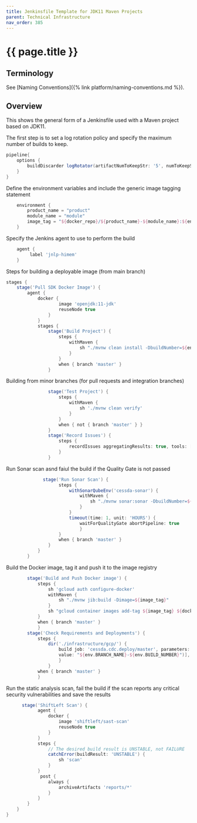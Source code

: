 ```yaml
---
title: Jenkinsfile Template for JDK11 Maven Projects
parent: Technical Infrastructure
nav_order: 385
---
```


# {{ page.title }}

## Terminology

See [Naming Conventions]({% link platform/naming-conventions.md %}).

## Overview

This shows the general form of a Jenkinsfile used with a Maven project based on JDK11.

The first step is to set a log rotation policy and specify the maximum number of builds to keep.

```groovy
pipeline{
    options {
        buildDiscarder logRotator(artifactNumToKeepStr: '5', numToKeepStr: '20')
    }
}
```

Define the environment variables and include the generic image tagging statement

```groovy
    environment {
        product_name = "product"
        module_name = "module"
        image_tag = "${docker_repo}/${product_name}-${module_name}:${env.BRANCH_NAME}-${env.BUILD_NUMBER}"
    }
```

Specify the Jenkins agent to use to perform the build

```groovy
    agent {
         label 'jnlp-himem'
    }
```

Steps for building a deployable image (from main branch)

```groovy
stages {
    stage('Pull SDK Docker Image') {
        agent {
            docker {
                    image 'openjdk:11-jdk'
                    reuseNode true
                }
            }
            stages {
                stage('Build Project') {
                    steps {
                        withMaven {
                            sh "./mvnw clean install -DbuildNumber=${env.BUILD_NUMBER}"
                        }
                    }
                    when { branch 'master' }
                }
```

Building from minor branches (for pull requests and integration branches)

```groovy
                stage('Test Project') {
                    steps {
                        withMaven {
                            sh './mvnw clean verify'
                        }
                    }
                    when { not { branch 'master' } }
                }
                stage('Record Issues') {
                    steps {
                        recordIssues aggregatingResults: true, tools: [errorProne(), java()]
                    }
                }
```

Run Sonar scan asnd faiul the build if the Quality Gate is not passed

```groovy
              stage('Run Sonar Scan') {
                    steps {
                        withSonarQubeEnv('cessda-sonar') {
                            withMaven {
                                sh "./mvnw sonar:sonar -DbuildNumber=${env.BUILD_NUMBER}"
                            }
                        }
                        timeout(time: 1, unit: 'HOURS') {
                            waitForQualityGate abortPipeline: true
                            }
                    }
                    when { branch 'master' }
                }
            }
        }
```

Build the Docker image, tag it and push it to the image registry

```groovy
        stage('Build and Push Docker image') {
            steps {
                sh 'gcloud auth configure-docker'
                withMaven {
                    sh "./mvnw jib:build -Dimage=${image_tag}"
                }
                sh "gcloud container images add-tag ${image_tag} ${docker_repo}/${product_name}-${module_name}:${env.BRANCH_NAME}-latest"
            }
            when { branch 'master' }
            }
        stage('Check Requirements and Deployments') {
            steps {
                dir('./infrastructure/gcp/') {
                    build job: 'cessda.cdc.deploy/master', parameters: [string(name: 'osmh_indexer_image_tag',
                    value: "${env.BRANCH_NAME}-${env.BUILD_NUMBER}")], wait: false
                    }
                }
            when { branch 'master' }
            }
```

Run the static analysis scan, fail the build if the scan reports any critical security vulnerabilities and save the results

```groovy
      stage('ShiftLeft Scan') {
            agent {
                docker {
                    image 'shiftleft/sast-scan'
                    reuseNode true
                }
            }
            steps {
                // The desired build result is UNSTABLE, not FAILURE
                catchError(buildResult: 'UNSTABLE') {
                    sh 'scan'
                }
            }
             post {
                always {
                    archiveArtifacts 'reports/*'
                }
            }
        }
    }
}
```

